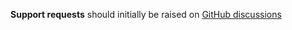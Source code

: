 **Support requests** should initially be raised on [GitHub discussions](https://github.com/OpenCover/opencover/discussions) 
